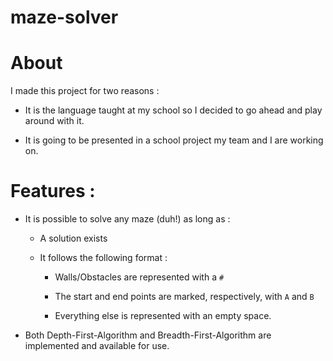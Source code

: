 # maze-solver

# About

I made this project for two reasons :

- It is the language taught at my school so I decided to go ahead and play around with it.

- It is going to be presented in a school project my team and I are working on.

# Features :

- It is possible to solve any maze (duh!) as long as :

  - A solution exists

  - It follows the following format :

    - Walls/Obstacles are represented with a `#`
    
    - The start and end points are marked, respectively, with `A` and `B`
    
    - Everything else is represented with an empty space.
   
- Both Depth-First-Algorithm and Breadth-First-Algorithm are implemented and available for use.
